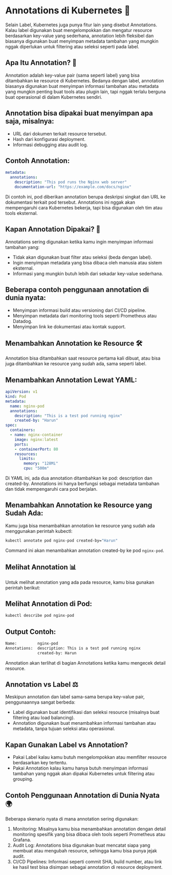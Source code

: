 # Annotations di Kubernetes 📝

Selain Label, Kubernetes juga punya fitur lain yang disebut Annotations. Kalau label digunakan buat mengelompokkan dan mengatur resource berdasarkan key-value yang sederhana, annotation lebih fleksibel dan biasanya digunakan buat menyimpan metadata tambahan yang mungkin nggak diperlukan untuk filtering atau seleksi seperti pada label.

## Apa Itu Annotation? 🤔
Annotation adalah key-value pair (sama seperti label) yang bisa ditambahkan ke resource di Kubernetes. Bedanya dengan label, annotation biasanya digunakan buat menyimpan informasi tambahan atau metadata yang mungkin penting buat tools atau plugin lain, tapi nggak terlalu berguna buat operasional di dalam Kubernetes sendiri.

## Annotation bisa dipakai buat menyimpan apa saja, misalnya:

- URL dari dokumen terkait resource tersebut.
- Hash dari konfigurasi deployment.
- Informasi debugging atau audit log.

## Contoh Annotation:
```yaml
metadata:
  annotations:
    description: "This pod runs the Nginx web server"
    documentation-url: "https://example.com/docs/nginx"
```

Di contoh ini, pod diberikan annotation berupa deskripsi singkat dan URL ke dokumentasi terkait pod tersebut. Annotations ini nggak akan mempengaruhi cara Kubernetes bekerja, tapi bisa digunakan oleh tim atau tools eksternal.

## Kapan Annotation Dipakai? 📌
Annotations sering digunakan ketika kamu ingin menyimpan informasi tambahan yang:

- Tidak akan digunakan buat filter atau seleksi (beda dengan label).
- Ingin menyimpan metadata yang bisa dibaca oleh manusia atau sistem eksternal.
- Informasi yang mungkin butuh lebih dari sekadar key-value sederhana.

## Beberapa contoh penggunaan annotation di dunia nyata:

- Menyimpan informasi build atau versioning dari CI/CD pipeline.
- Menyimpan metadata dari monitoring tools seperti Prometheus atau Datadog.
- Menyimpan link ke dokumentasi atau kontak support.

## Menambahkan Annotation ke Resource 🛠️
Annotation bisa ditambahkan saat resource pertama kali dibuat, atau bisa juga ditambahkan ke resource yang sudah ada, sama seperti label.

## Menambahkan Annotation Lewat YAML:
```yaml
apiVersion: v1
kind: Pod
metadata:
  name: nginx-pod
  annotations:
    description: "This is a test pod running nginx"
    created-by: "Harun"
spec:
  containers:
  - name: nginx-container
    image: nginx:latest
    ports:
    - containerPort: 80
    resources:
      limits:
        memory: "128Mi"
        cpu: "500m"
```

Di YAML ini, ada dua annotation ditambahkan ke pod: description dan created-by. Annotations ini hanya berfungsi sebagai metadata tambahan dan tidak mempengaruhi cara pod berjalan.

## Menambahkan Annotation ke Resource yang Sudah Ada:
Kamu juga bisa menambahkan annotation ke resource yang sudah ada menggunakan perintah kubectl:
```bash
kubectl annotate pod nginx-pod created-by="Harun"
```
Command ini akan menambahkan annotation created-by ke pod `nginx-pod`.

## Melihat Annotation 📊
Untuk melihat annotation yang ada pada resource, kamu bisa gunakan perintah berikut:

## Melihat Annotation di Pod:
```bash
kubectl describe pod nginx-pod
```

## Output Contoh:
```bash
Name:         nginx-pod
Annotations:  description: This is a test pod running nginx
              created-by: Harun
```

Annotation akan terlihat di bagian Annotations ketika kamu mengecek detail resource.

## Annotation vs Label ⚖️
Meskipun annotation dan label sama-sama berupa key-value pair, penggunaannya sangat berbeda:

- Label digunakan buat identifikasi dan seleksi resource (misalnya buat filtering atau load balancing).
- Annotation digunakan buat menambahkan informasi tambahan atau metadata, tanpa tujuan seleksi atau operasional.

## Kapan Gunakan Label vs Annotation?
- Pakai Label kalau kamu butuh mengelompokkan atau memfilter resource berdasarkan key tertentu.
- Pakai Annotation kalau kamu hanya butuh menyimpan informasi tambahan yang nggak akan dipakai Kubernetes untuk filtering atau grouping.

## Contoh Penggunaan Annotation di Dunia Nyata 🌍
Beberapa skenario nyata di mana annotation sering digunakan:

1. Monitoring: Misalnya kamu bisa menambahkan annotation dengan detail monitoring spesifik yang bisa dibaca oleh tools seperti Prometheus atau Grafana.
2. Audit Log: Annotations bisa digunakan buat mencatat siapa yang membuat atau mengubah resource, sehingga kamu bisa punya jejak audit.
3. CI/CD Pipelines: Informasi seperti commit SHA, build number, atau link ke hasil test bisa disimpan sebagai annotation di resource deployment.

